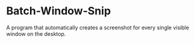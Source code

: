 # Batch-Window-Snip
A program that automatically creates a screenshot for every single visible window on the desktop. 
